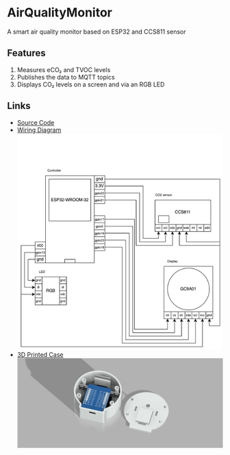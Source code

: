 # AirQualityMonitor

A smart air quality monitor based on ESP32 and CCS811 sensor

## Features

1. Measures eCO₂ and TVOC levels  
2. Publishes the data to MQTT topics  
3. Displays CO₂ levels on a screen and via an RGB LED

## Links

- [Source Code](/src/)
- [Wiring Diagram](/resources/)  
  ![](/resources/air_quality_monitor_scheme.png)
- [3D Printed Case](/3dprint/)  
  ![Air Quality Case](/resources/air_quality_case.png)
